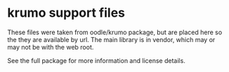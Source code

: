 krumo support files
===================

These files were taken from oodle/krumo package, but are placed here
so the they are available by url. The main library is in vendor, which
may or may not be with the web root.

See the full package for more information and license details.
